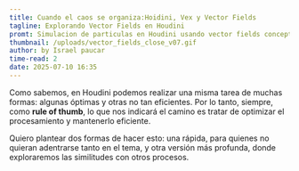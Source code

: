 ```yaml
---
title: Cuando el caos se organiza:Hoidini, Vex y Vector Fields
tagline: Explorando Vector Fields en Houdini
promt: Simulacion de particulas en Houdini usando vector fields concept.
thumbnail: /uploads/vector_fields_close_v07.gif
author: by Israel paucar
time-read: 2
date: 2025-07-10 16:35
---
```

Como sabemos, en Houdini podemos realizar una misma tarea de muchas formas: algunas óptimas y otras no tan eficientes. Por lo tanto, siempre, como **rule of thumb**, lo que nos indicará el camino es tratar de optimizar el procesamiento y mantenerlo eficiente.

Quiero plantear dos formas de hacer esto: una rápida, para quienes no quieran adentrarse tanto en el tema, y otra versión más profunda, donde exploraremos las similitudes con otros procesos.
